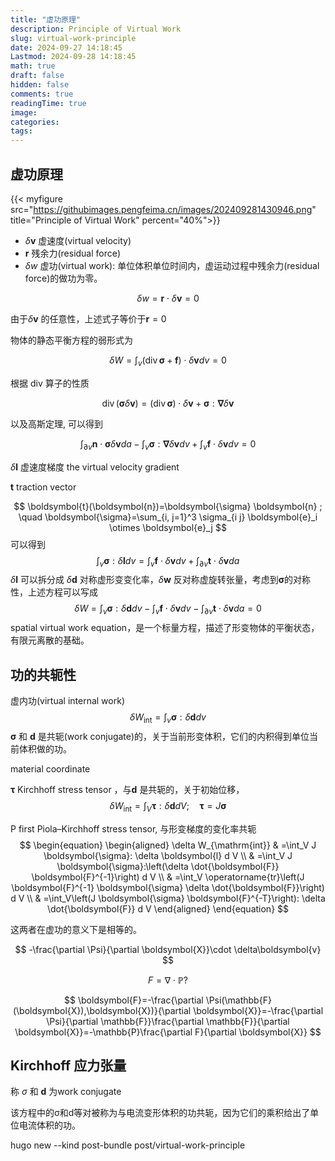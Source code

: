 ```yaml
---
title: "虚功原理"
description: Principle of Virtual Work 
slug: virtual-work-principle
date: 2024-09-27 14:18:45
Lastmod: 2024-09-28 14:18:45
math: true
draft: false
hidden: false
comments: true
readingTime: true
image:
categories:
tags:
---
```


## 虚功原理

{{< myfigure src="https://githubimages.pengfeima.cn/images/202409281430946.png" title="Principle of Virtual Work" percent="40%">}}

- $\delta \boldsymbol{v}$ 虚速度(virtual velocity)
- $\boldsymbol{r}$ 残余力(residual force)
- $\delta w$ 虚功(virtual work): 单位体积单位时间内，虚运动过程中残余力(residual force)的做功为零。

$$
\delta w=\boldsymbol{r}\cdot\delta\boldsymbol{v}=0
$$

由于$\delta \boldsymbol{v}$ 的任意性，上述式子等价于$\boldsymbol{r}=0$

物体的静态平衡方程的弱形式为

$$
\delta W=\int_v(\operatorname{div} \boldsymbol{\sigma}+\boldsymbol{f}) \cdot \delta \boldsymbol{v} d v=0
$$

根据 $\text{div}$ 算子的性质

$$
\operatorname{div}(\boldsymbol{\sigma} \delta \boldsymbol{v})=(\operatorname{div} \boldsymbol{\sigma}) \cdot \delta \boldsymbol{v}+\boldsymbol{\sigma}: \boldsymbol{\nabla} \delta \boldsymbol{v}
$$

以及高斯定理, 可以得到

$$
\int_{\partial v} \boldsymbol{n} \cdot \boldsymbol{\sigma} \delta \boldsymbol{v} d a-\int_v \boldsymbol{\sigma}: \boldsymbol{\nabla} \delta \boldsymbol{v} d v+\int_v \boldsymbol{f} \cdot \delta \boldsymbol{v} d v=0
$$

$\delta \boldsymbol{l}$ 虚速度梯度 the virtual velocity gradient





$\boldsymbol{t}$ traction vector

$$
\boldsymbol{t}(\boldsymbol{n})=\boldsymbol{\sigma} \boldsymbol{n} ; \quad \boldsymbol{\sigma}=\sum_{i, j=1}^3 \sigma_{i j} \boldsymbol{e}_i \otimes \boldsymbol{e}_j
$$
可以得到
$$
\int_v \boldsymbol{\sigma}: \delta \boldsymbol{l} d v=\int_v \boldsymbol{f} \cdot \delta \boldsymbol{v} d v+\int_{\partial v} \boldsymbol{t} \cdot \delta \boldsymbol{v} d a
$$
$\delta \boldsymbol{l}$  可以拆分成 $\delta \boldsymbol{d}$ 对称虚形变变化率，$\delta \boldsymbol{w}$ 反对称虚旋转张量，考虑到$\boldsymbol{\sigma}$的对称性，上述方程可以写成
$$
\delta W=\int_v \boldsymbol{\sigma}: \delta \boldsymbol{d} d v-\int_v \boldsymbol{f} \cdot \delta \boldsymbol{v} d v-\int_{\partial v} \boldsymbol{t} \cdot \delta \boldsymbol{v} d a=0
$$
spatial virtual work equation，是一个标量方程，描述了形变物体的平衡状态，有限元离散的基础。

## 功的共轭性

虚内功(virtual internal work)
$$
\begin{equation}
\delta W_{\mathrm{int}}=\int_v \boldsymbol{\sigma}: \delta \boldsymbol{d} d v
\end{equation}
$$
$\boldsymbol{\sigma}$ 和 $\boldsymbol{d}$ 是共轭(work conjugate)的，关于当前形变体积，它们的内积得到单位当前体积做的功。



material coordinate



$\boldsymbol{\tau}$ Kirchhoff stress tensor ，与$\boldsymbol{d}$ 是共轭的，关于初始位移，
$$
\begin{equation}
\delta W_{\mathrm{int}}=\int_V \boldsymbol{\tau}: \delta \boldsymbol{d} d V ; \quad \boldsymbol{\tau}=J \boldsymbol{\sigma}
\end{equation}
$$


P first Piola–Kirchhoff stress tensor, 与形变梯度的变化率共轭
$$
\begin{equation}
\begin{aligned}
\delta W_{\mathrm{int}} & =\int_V J \boldsymbol{\sigma}: \delta \boldsymbol{l} d V \\
& =\int_V J \boldsymbol{\sigma}:\left(\delta \dot{\boldsymbol{F}} \boldsymbol{F}^{-1}\right) d V \\
& =\int_V \operatorname{tr}\left(J \boldsymbol{F}^{-1} \boldsymbol{\sigma} \delta \dot{\boldsymbol{F}}\right) d V \\
& =\int_V\left(J \boldsymbol{\sigma} \boldsymbol{F}^{-T}\right): \delta \dot{\boldsymbol{F}} d V
\end{aligned}
\end{equation}
$$


这两者在虚功的意义下是相等的。


$$
-\frac{\partial \Psi}{\partial \boldsymbol{X}}\cdot \delta\boldsymbol{v}
$$



$$
F = \nabla\cdot\mathbb{P}?
$$

$$
\boldsymbol{F}=-\frac{\partial \Psi(\mathbb{F}(\boldsymbol{X}),\boldsymbol{X})}{\partial \boldsymbol{X}}=-\frac{\partial \Psi}{\partial \mathbb{F}}\frac{\partial \mathbb{F}}{\partial \boldsymbol{X}}=-\mathbb{P}\frac{\partial F}{\partial \boldsymbol{X}}
$$
























































## Kirchhoff 应力张量



















称 $\sigma$ 和 $\boldsymbol{d}$ 为work conjugate



该方程中的σ和d等对被称为与电流变形体积的功共轭，因为它们的乘积给出了单位电流体积的功。










hugo new --kind post-bundle post/virtual-work-principle

